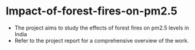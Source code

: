 # Impact-of-forest-fires-on-pm2.5
- The project aims to study the effects of forest fires on pm2.5 levels in India
- Refer to the project report for a comprehensive overview of the work.
